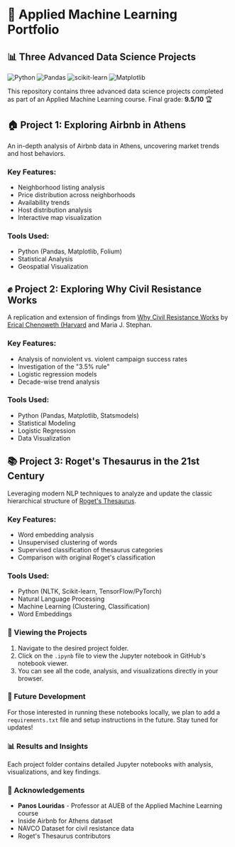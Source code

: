 # 🚀 Applied Machine Learning Portfolio

## 📊 Three Advanced Data Science Projects

![Python](https://img.shields.io/badge/Python-3776AB?style=for-the-badge&logo=python&logoColor=white)
![Pandas](https://img.shields.io/badge/Pandas-150458?style=for-the-badge&logo=pandas&logoColor=white)
![scikit-learn](https://img.shields.io/badge/scikit--learn-F7931E?style=for-the-badge&logo=scikit-learn&logoColor=white)
![Matplotlib](https://img.shields.io/badge/Matplotlib-11557c?style=for-the-badge&logo=matplotlib&logoColor=white)

This repository contains three advanced data science projects completed as part of an Applied Machine Learning course. Final grade: **9.5/10** 🏆

## 🏠 Project 1: Exploring Airbnb in Athens

An in-depth analysis of Airbnb data in Athens, uncovering market trends and host behaviors.

### Key Features:
- Neighborhood listing analysis
- Price distribution across neighborhoods
- Availability trends
- Host distribution analysis
- Interactive map visualization

### Tools Used:
- Python (Pandas, Matplotlib, Folium)
- Statistical Analysis
- Geospatial Visualization

## ✊ Project 2: Exploring Why Civil Resistance Works

A replication and extension of findings from [Why Civil Resistance Works](https://www.ericachenoweth.com/research/wcrw) by [Erical Chenoweth (Harvard](https://www.ericachenoweth.com/) and Maria J. Stephan.

### Key Features:
- Analysis of nonviolent vs. violent campaign success rates
- Investigation of the "3.5% rule"
- Logistic regression models
- Decade-wise trend analysis

### Tools Used:
- Python (Pandas, Matplotlib, Statsmodels)
- Statistical Modeling
- Logistic Regression
- Data Visualization

## 📚 Project 3: Roget's Thesaurus in the 21st Century

Leveraging modern NLP techniques to analyze and update the classic hierarchical structure of [Roget's Thesaurus](https://en.wikipedia.org/wiki/Roget%27s_Thesaurus).

### Key Features:
- Word embedding analysis
- Unsupervised clustering of words
- Supervised classification of thesaurus categories
- Comparison with original Roget's classification

### Tools Used:
- Python (NLTK, Scikit-learn, TensorFlow/PyTorch)
- Natural Language Processing
- Machine Learning (Clustering, Classification)
- Word Embeddings

### 👀 Viewing the Projects

1. Navigate to the desired project folder.
2. Click on the `.ipynb` file to view the Jupyter notebook in GitHub's notebook viewer.
3. You can see all the code, analysis, and visualizations directly in your browser.

### 🔧 Future Development

For those interested in running these notebooks locally, we plan to add a `requirements.txt` file and setup instructions in the future. Stay tuned for updates!

### 📊 Results and Insights
Each project folder contains detailed Jupyter notebooks with analysis, visualizations, and key findings.

### 🙏 Acknowledgements
- **Panos Louridas** - Professor at AUEB of the Applied Machine Learning course
- Inside Airbnb for Athens dataset
- NAVCO Dataset for civil resistance data
- Roget's Thesaurus contributors
